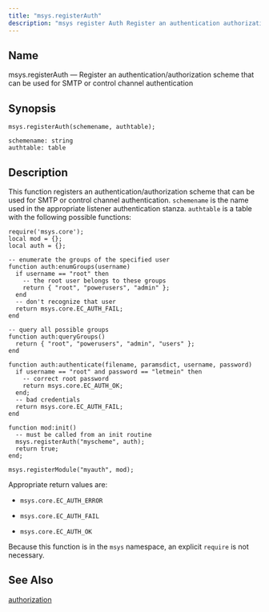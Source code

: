 ```yaml
---
title: "msys.registerAuth"
description: "msys register Auth Register an authentication authorization scheme that can be used for SMTP or control channel authentication msys register Auth schemename authtable This function registers an authentication authorization scheme that can be used for SMTP or control channel authentication schemename is the name used in the appropriate listener authentication..."
---
```


<a name="lua.ref.msys.registerAuth"></a> 
## Name

msys.registerAuth — Register an authentication/authorization scheme that can be used for SMTP or control channel authentication

<a name="idp16219360"></a> 
## Synopsis

`msys.registerAuth(schemename, authtable);`

```
schemename: string
authtable: table
```
<a name="idp16222368"></a> 
## Description

This function registers an authentication/authorization scheme that can be used for SMTP or control channel authentication. `schemename` is the name used in the appropriate listener authentication stanza. `authtable` is a table with the following possible functions:

```
require('msys.core');
local mod = {};
local auth = {};

-- enumerate the groups of the specified user
function auth:enumGroups(username)
  if username == "root" then
    -- the root user belongs to these groups
    return { "root", "powerusers", "admin" };
  end
  -- don't recognize that user
  return msys.core.EC_AUTH_FAIL;
end

-- query all possible groups
function auth:queryGroups()
  return { "root", "powerusers", "admin", "users" };
end

function auth:authenticate(filename, paramsdict, username, password)
  if username == "root" and password == "letmein" then
    -- correct root password
    return msys.core.EC_AUTH_OK;
  end;
  -- bad credentials
  return msys.core.EC_AUTH_FAIL;
end

function mod:init()
  -- must be called from an init routine
  msys.registerAuth("myscheme", auth);
  return true;
end;

msys.registerModule("myauth", mod);
```

Appropriate return values are:

*   `msys.core.EC_AUTH_ERROR`

*   `msys.core.EC_AUTH_FAIL`

*   `msys.core.EC_AUTH_OK`

Because this function is in the `msys` namespace, an explicit `require` is not necessary.

<a name="idp16233200"></a> 
## See Also

[authorization](conf.ref.authorization "authorization")